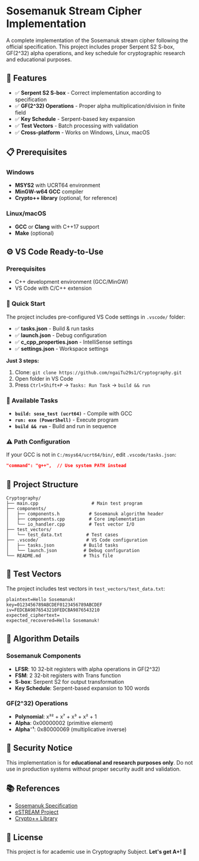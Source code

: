# Sosemanuk Stream Cipher Implementation

A complete implementation of the Sosemanuk stream cipher following the official specification. This project includes proper Serpent S2 S-box, GF(2^32) alpha operations, and key schedule for cryptographic research and educational purposes.

## 🚀 Features

- ✅ **Serpent S2 S-box** - Correct implementation according to specification
- ✅ **GF(2^32) Operations** - Proper alpha multiplication/division in finite field
- ✅ **Key Schedule** - Serpent-based key expansion 
- ✅ **Test Vectors** - Batch processing with validation
- ✅ **Cross-platform** - Works on Windows, Linux, macOS

## 📋 Prerequisites

### Windows
- **MSYS2** with UCRT64 environment
- **MinGW-w64 GCC** compiler
- **Crypto++ library** (optional, for reference)

### Linux/macOS
- **GCC** or **Clang** with C++17 support
- **Make** (optional)

## ⚙️ VS Code Ready-to-Use

### Prerequisites
- C++ development environment (GCC/MinGW)  
- VS Code with C/C++ extension

### 🚀 Quick Start
The project includes pre-configured VS Code settings in `.vscode/` folder:
- ✅ **tasks.json** - Build & run tasks
- ✅ **launch.json** - Debug configuration  
- ✅ **c_cpp_properties.json** - IntelliSense settings
- ✅ **settings.json** - Workspace settings

**Just 3 steps:**
1. Clone: `git clone https://github.com/ngaiTu29s1/Cryptography.git`
2. Open folder in VS Code
3. Press `Ctrl+Shift+P` → `Tasks: Run Task` → `build && run`

### 🔧 Available Tasks
- **`build: sose_test (ucrt64)`** - Compile with GCC
- **`run: exe (PowerShell)`** - Execute program  
- **`build && run`** - Build and run in sequence

### ⚠️ Path Configuration
If your GCC is not in `C:/msys64/ucrt64/bin/`, edit `.vscode/tasks.json`:
```json
"command": "g++",  // Use system PATH instead
```

## 📁 Project Structure

```
Cryptography/
├── main.cpp                    # Main test program
├── components/
│   ├── components.h           # Sosemanuk algorithm header
│   ├── components.cpp         # Core implementation
│   └── io_handler.cpp         # Test vector I/O
├── test_vectors/
│   └── test_data.txt         # Test cases
├── .vscode/                  # VS Code configuration
│   ├── tasks.json           # Build tasks
│   └── launch.json          # Debug configuration
└── README.md                # This file
```

## 🧪 Test Vectors

The project includes test vectors in `test_vectors/test_data.txt`:

```
plaintext=Hello Sosemanuk!
key=0123456789ABCDEF0123456789ABCDEF
iv=FEDCBA9876543210FEDCBA9876543210
expected_ciphertext=
expected_recovered=Hello Sosemanuk!
```

## 🔬 Algorithm Details

### Sosemanuk Components
- **LFSR**: 10 32-bit registers with alpha operations in GF(2^32)
- **FSM**: 2 32-bit registers with Trans function
- **S-box**: Serpent S2 for output transformation
- **Key Schedule**: Serpent-based expansion to 100 words

### GF(2^32) Operations
- **Polynomial**: x³² + x⁷ + x³ + x² + 1
- **Alpha**: 0x00000002 (primitive element)
- **Alpha⁻¹**: 0x80000069 (multiplicative inverse)

## 🚨 Security Notice

This implementation is for **educational and research purposes only**. Do not use in production systems without proper security audit and validation.

## 📚 References

- [Sosemanuk Specification](https://cr.yp.to/streamciphers/sosemanuk/desc.pdf)
- [eSTREAM Project](http://www.ecrypt.eu.org/stream/)
- [Crypto++ Library](https://www.cryptopp.com/wiki/Sosemanuk)

## 📄 License

This project is for academic use in Cryptography Subject.
**Let's get A+! 🎯**
